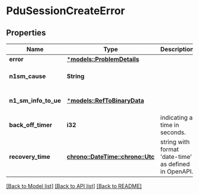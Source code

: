 # PduSessionCreateError

## Properties
Name | Type | Description | Notes
------------ | ------------- | ------------- | -------------
**error** | [***models::ProblemDetails**](ProblemDetails.md) |  | 
**n1sm_cause** | **String** |  | [optional] [default to None]
**n1_sm_info_to_ue** | [***models::RefToBinaryData**](RefToBinaryData.md) |  | [optional] [default to None]
**back_off_timer** | **i32** | indicating a time in seconds. | [optional] [default to None]
**recovery_time** | [**chrono::DateTime::<chrono::Utc>**](DateTime.md) | string with format 'date-time' as defined in OpenAPI. | [optional] [default to None]

[[Back to Model list]](../README.md#documentation-for-models) [[Back to API list]](../README.md#documentation-for-api-endpoints) [[Back to README]](../README.md)


